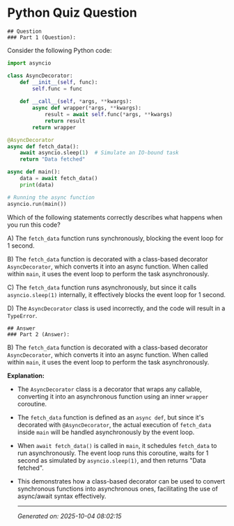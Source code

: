 # Python Quiz Question
    
    ## Question
    ### Part 1 (Question):

Consider the following Python code:

```python
import asyncio

class AsyncDecorator:
    def __init__(self, func):
        self.func = func
    
    def __call__(self, *args, **kwargs):
        async def wrapper(*args, **kwargs):
            result = await self.func(*args, **kwargs)
            return result
        return wrapper

@AsyncDecorator
async def fetch_data():
    await asyncio.sleep(1)  # Simulate an IO-bound task
    return "Data fetched"

async def main():
    data = await fetch_data()
    print(data)

# Running the async function
asyncio.run(main())
```

Which of the following statements correctly describes what happens when you run this code?

A) The `fetch_data` function runs synchronously, blocking the event loop for 1 second.

B) The `fetch_data` function is decorated with a class-based decorator `AsyncDecorator`, which converts it into an async function. When called within `main`, it uses the event loop to perform the task asynchronously.

C) The `fetch_data` function runs asynchronously, but since it calls `asyncio.sleep(1)` internally, it effectively blocks the event loop for 1 second.

D) The `AsyncDecorator` class is used incorrectly, and the code will result in a `TypeError`.
    
    ## Answer
    ### Part 2 (Answer):

B) The `fetch_data` function is decorated with a class-based decorator `AsyncDecorator`, which converts it into an async function. When called within `main`, it uses the event loop to perform the task asynchronously.

**Explanation:**
- The `AsyncDecorator` class is a decorator that wraps any callable, converting it into an asynchronous function using an inner `wrapper` coroutine.
- The `fetch_data` function is defined as an `async def`, but since it's decorated with `@AsyncDecorator`, the actual execution of `fetch_data` inside `main` will be handled asynchronously by the event loop.
- When `await fetch_data()` is called in `main`, it schedules `fetch_data` to run asynchronously. The event loop runs this coroutine, waits for 1 second as simulated by `asyncio.sleep(1)`, and then returns "Data fetched".
- This demonstrates how a class-based decorator can be used to convert synchronous functions into asynchronous ones, facilitating the use of async/await syntax effectively.
    
    ---
    *Generated on: 2025-10-04 08:02:15*
    